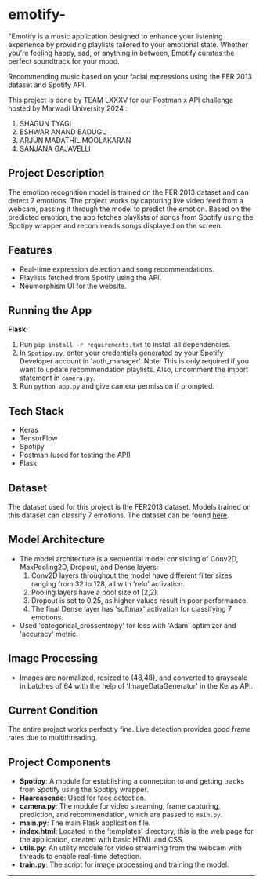 # emotify-
"Emotify is a music application designed to enhance your listening experience by providing playlists tailored to your emotional state. Whether you're feeling happy, sad, or anything in between, Emotify curates the perfect soundtrack for your mood.

Recommending music based on your facial expressions using the FER 2013 dataset and Spotify API.

This project is done by TEAM LXXXV for our Postman x API challenge hosted by Marwadi University 2024 :

1. SHAGUN TYAGI
2. ESHWAR ANAND BADUGU
3. ARJUN MADATHIL MOOLAKARAN
4. SANJANA GAJAVELLI

## Project Description
The emotion recognition model is trained on the FER 2013 dataset and can detect 7 emotions. The project works by capturing live video feed from a webcam, passing it through the model to predict the emotion. Based on the predicted emotion, the app fetches playlists of songs from Spotify using the Spotipy wrapper and recommends songs displayed on the screen.

## Features
- Real-time expression detection and song recommendations.
- Playlists fetched from Spotify using the API.
- Neumorphism UI for the website.

## Running the App
**Flask:**
1. Run `pip install -r requirements.txt` to install all dependencies.
2. In `Spotipy.py`, enter your credentials generated by your Spotify Developer account in 'auth_manager'. Note: This is only required if you want to update recommendation playlists. Also, uncomment the import statement in `camera.py`.
3. Run `python app.py` and give camera permission if prompted.

## Tech Stack
- Keras
- TensorFlow
- Spotipy
- Postman (used for testing the API)
- Flask

## Dataset
The dataset used for this project is the FER2013 dataset. Models trained on this dataset can classify 7 emotions. The dataset can be found [here](https://www.kaggle.com/msambare/fer2013).

## Model Architecture
- The model architecture is a sequential model consisting of Conv2D, MaxPooling2D, Dropout, and Dense layers:
  1. Conv2D layers throughout the model have different filter sizes ranging from 32 to 128, all with 'relu' activation.
  2. Pooling layers have a pool size of (2,2).
  3. Dropout is set to 0.25, as higher values result in poor performance.
  4. The final Dense layer has 'softmax' activation for classifying 7 emotions.
- Used 'categorical_crossentropy' for loss with 'Adam' optimizer and 'accuracy' metric.

## Image Processing
- Images are normalized, resized to (48,48), and converted to grayscale in batches of 64 with the help of 'ImageDataGenerator' in the Keras API.

## Current Condition
The entire project works perfectly fine. Live detection provides good frame rates due to multithreading.

## Project Components
- **Spotipy**: A module for establishing a connection to and getting tracks from Spotify using the Spotipy wrapper.
- **Haarcascade**: Used for face detection.
- **camera.py**: The module for video streaming, frame capturing, prediction, and recommendation, which are passed to `main.py`.
- **main.py**: The main Flask application file.
- **index.html**: Located in the 'templates' directory, this is the web page for the application, created with basic HTML and CSS.
- **utils.py**: An utility module for video streaming from the webcam with threads to enable real-time detection.
- **train.py**: The script for image processing and training the model.

---
